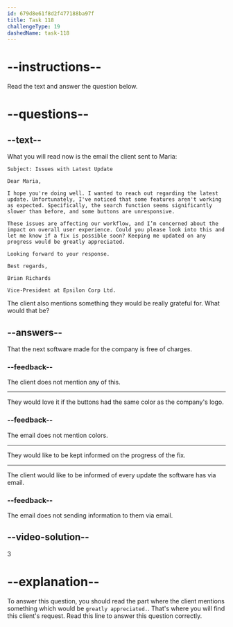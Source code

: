 ```yaml
---
id: 679d8e61f8d2f477188ba97f
title: Task 118
challengeType: 19
dashedName: task-118
---
```


<!-- READING -->

# --instructions--

Read the text and answer the question below.

# --questions--

## --text--

What you will read now is the email the client sent to Maria:

`Subject: Issues with Latest Update`

`Dear Maria,`

`I hope you're doing well. I wanted to reach out regarding the latest update. Unfortunately, I've noticed that some features aren't working as expected. Specifically, the search function seems significantly slower than before, and some buttons are unresponsive.`

`These issues are affecting our workflow, and I’m concerned about the impact on overall user experience. Could you please look into this and let me know if a fix is possible soon? Keeping me updated on any progress would be greatly appreciated.`

`Looking forward to your response.`

`Best regards,`

`Brian Richards`

`Vice-President at Epsilon Corp Ltd.`

The client also mentions something they would be really grateful for. What would that be?

## --answers--

That the next software made for the company is free of charges.

### --feedback--

The client does not mention any of this.

---

They would love it if the buttons had the same color as the company's logo.

### --feedback--

The email does not mention colors.

---

They would like to be kept informed on the progress of the fix.

---

The client would like to be informed of every update the software has via email.

### --feedback--

The email does not sending information to them via email.

## --video-solution--

3

# --explanation--

To answer this question, you should read the part where the client mentions something which would be `greatly appreciated.`. That's where you will find this client's request. Read this line to answer this question correctly.
